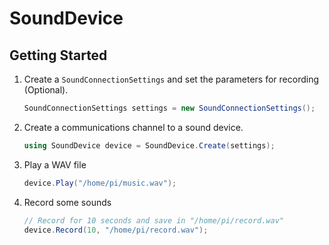 # SoundDevice

## Getting Started

1. Create a `SoundConnectionSettings` and set the parameters for recording (Optional).
    ```C#
    SoundConnectionSettings settings = new SoundConnectionSettings();
    ```
2. Create a communications channel to a sound device.
    ```C#
    using SoundDevice device = SoundDevice.Create(settings);
    ```
3. Play a WAV file
    ```C#
    device.Play("/home/pi/music.wav");
    ```
4. Record some sounds
    ```C#
    // Record for 10 seconds and save in "/home/pi/record.wav"
    device.Record(10, "/home/pi/record.wav");
    ```